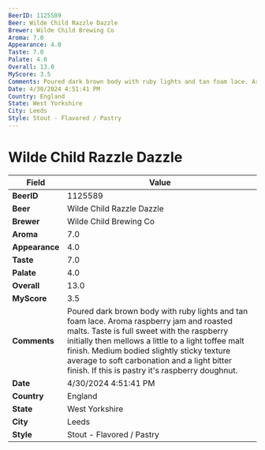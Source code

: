```yaml
---
BeerID: 1125589
Beer: Wilde Child Razzle Dazzle
Brewer: Wilde Child Brewing Co
Aroma: 7.0
Appearance: 4.0
Taste: 7.0
Palate: 4.0
Overall: 13.0
MyScore: 3.5
Comments: Poured dark brown body with ruby lights and tan foam lace. Aroma raspberry jam and roasted malts. Taste is full sweet with the raspberry initially then mellows a little to a light toffee malt finish. Medium bodied slightly sticky texture average to soft carbonation and a light bitter finish. If this is pastry it's raspberry doughnut.
Date: 4/30/2024 4:51:41 PM
Country: England
State: West Yorkshire
City: Leeds
Style: Stout - Flavored / Pastry
---
```


# Wilde Child Razzle Dazzle

| Field         | Value |
|---------------|-------|
| **BeerID** | 1125589 |
| **Beer** | Wilde Child Razzle Dazzle |
| **Brewer** | Wilde Child Brewing Co |
| **Aroma** | 7.0 |
| **Appearance** | 4.0 |
| **Taste** | 7.0 |
| **Palate** | 4.0 |
| **Overall** | 13.0 |
| **MyScore** | 3.5 |
| **Comments** | Poured dark brown body with ruby lights and tan foam lace. Aroma raspberry jam and roasted malts. Taste is full sweet with the raspberry initially then mellows a little to a light toffee malt finish. Medium bodied slightly sticky texture average to soft carbonation and a light bitter finish. If this is pastry it's raspberry doughnut. |
| **Date** | 4/30/2024 4:51:41 PM |
| **Country** | England |
| **State** | West Yorkshire |
| **City** | Leeds |
| **Style** | Stout - Flavored / Pastry |
